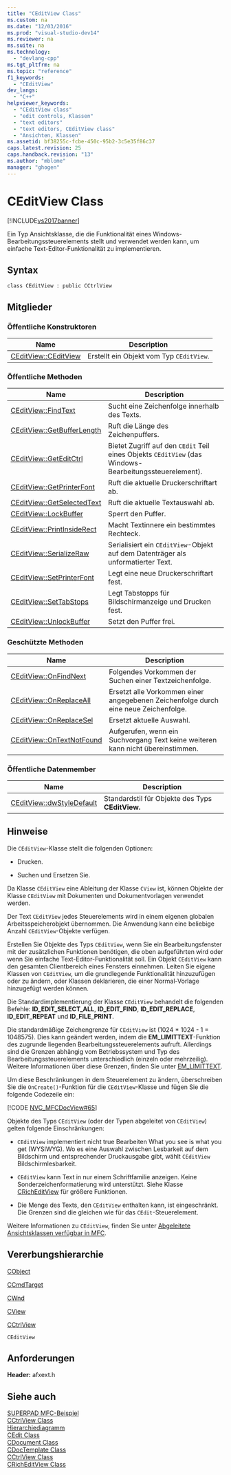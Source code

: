 ```yaml
---
title: "CEditView Class"
ms.custom: na
ms.date: "12/03/2016"
ms.prod: "visual-studio-dev14"
ms.reviewer: na
ms.suite: na
ms.technology: 
  - "devlang-cpp"
ms.tgt_pltfrm: na
ms.topic: "reference"
f1_keywords: 
  - "CEditView"
dev_langs: 
  - "C++"
helpviewer_keywords: 
  - "CEditView class"
  - "edit controls, Klassen"
  - "text editors"
  - "text editors, CEditView class"
  - "Ansichten, Klassen"
ms.assetid: bf38255c-fcbe-450c-95b2-3c5e35f86c37
caps.latest.revision: 25
caps.handback.revision: "13"
ms.author: "mblome"
manager: "ghogen"
---
```

# CEditView Class
[!INCLUDE[vs2017banner](../../assembler/inline/includes/vs2017banner.md)]

Ein Typ Ansichtsklasse, die die Funktionalität eines Windows\-Bearbeitungssteuerelements stellt und verwendet werden kann, um einfache Text\-Editor\-Funktionalität zu implementieren.  
  
## Syntax  
  
```  
class CEditView : public CCtrlView  
```  
  
## Mitglieder  
  
### Öffentliche Konstruktoren  
  
|Name|Description|  
|----------|-----------------|  
|[CEditView::CEditView](../Topic/CEditView::CEditView.md)|Erstellt ein Objekt vom Typ `CEditView`.|  
  
### Öffentliche Methoden  
  
|Name|Description|  
|----------|-----------------|  
|[CEditView::FindText](../Topic/CEditView::FindText.md)|Sucht eine Zeichenfolge innerhalb des Texts.|  
|[CEditView::GetBufferLength](../Topic/CEditView::GetBufferLength.md)|Ruft die Länge des Zeichenpuffers.|  
|[CEditView::GetEditCtrl](../Topic/CEditView::GetEditCtrl.md)|Bietet Zugriff auf den `CEdit` Teil eines Objekts `CEditView` \(das Windows\-Bearbeitungssteuerelement\).|  
|[CEditView::GetPrinterFont](../Topic/CEditView::GetPrinterFont.md)|Ruft die aktuelle Druckerschriftart ab.|  
|[CEditView::GetSelectedText](../Topic/CEditView::GetSelectedText.md)|Ruft die aktuelle Textauswahl ab.|  
|[CEditView::LockBuffer](../Topic/CEditView::LockBuffer.md)|Sperrt den Puffer.|  
|[CEditView::PrintInsideRect](../Topic/CEditView::PrintInsideRect.md)|Macht Textinnere ein bestimmtes Rechteck.|  
|[CEditView::SerializeRaw](../Topic/CEditView::SerializeRaw.md)|Serialisiert ein `CEditView`\-Objekt auf dem Datenträger als unformatierter Text.|  
|[CEditView::SetPrinterFont](../Topic/CEditView::SetPrinterFont.md)|Legt eine neue Druckerschriftart fest.|  
|[CEditView::SetTabStops](../Topic/CEditView::SetTabStops.md)|Legt Tabstopps für Bildschirmanzeige und Drucken fest.|  
|[CEditView::UnlockBuffer](../Topic/CEditView::UnlockBuffer.md)|Setzt den Puffer frei.|  
  
### Geschützte Methoden  
  
|Name|Description|  
|----------|-----------------|  
|[CEditView::OnFindNext](../Topic/CEditView::OnFindNext.md)|Folgendes Vorkommen der Suchen einer Textzeichenfolge.|  
|[CEditView::OnReplaceAll](../Topic/CEditView::OnReplaceAll.md)|Ersetzt alle Vorkommen einer angegebenen Zeichenfolge durch eine neue Zeichenfolge.|  
|[CEditView::OnReplaceSel](../Topic/CEditView::OnReplaceSel.md)|Ersetzt aktuelle Auswahl.|  
|[CEditView::OnTextNotFound](../Topic/CEditView::OnTextNotFound.md)|Aufgerufen, wenn ein Suchvorgang Text keine weiteren kann nicht übereinstimmen.|  
  
### Öffentliche Datenmember  
  
|Name|Description|  
|----------|-----------------|  
|[CEditView::dwStyleDefault](../Topic/CEditView::dwStyleDefault.md)|Standardstil für Objekte des Typs **CEditView.**|  
  
## Hinweise  
 Die `CEditView`\-Klasse stellt die folgenden Optionen:  
  
-   Drucken.  
  
-   Suchen und Ersetzen Sie.  
  
 Da Klasse `CEditView` eine Ableitung der Klasse `CView` ist, können Objekte der Klasse `CEditView` mit Dokumenten und Dokumentvorlagen verwendet werden.  
  
 Der Text `CEditView` jedes Steuerelements wird in einem eigenen globalen Arbeitsspeicherobjekt übernommen.  Die Anwendung kann eine beliebige Anzahl `CEditView`\-Objekte verfügen.  
  
 Erstellen Sie Objekte des Typs `CEditView`, wenn Sie ein Bearbeitungsfenster mit der zusätzlichen Funktionen benötigen, die oben aufgeführten wird oder wenn Sie einfache Text\-Editor\-Funktionalität soll.  Ein Objekt `CEditView` kann den gesamten Clientbereich eines Fensters einnehmen.  Leiten Sie eigene Klassen von `CEditView`, um die grundlegende Funktionalität hinzuzufügen oder zu ändern, oder Klassen deklarieren, die einer Normal\-Vorlage hinzugefügt werden können.  
  
 Die Standardimplementierung der Klasse `CEditView` behandelt die folgenden Befehle: **ID\_EDIT\_SELECT\_ALL**, **ID\_EDIT\_FIND**, **ID\_EDIT\_REPLACE**, **ID\_EDIT\_REPEAT** und **ID\_FILE\_PRINT**.  
  
 Die standardmäßige Zeichengrenze für `CEditView` ist \(1024 \* 1024 \- 1 \= 1048575\).  Dies kann geändert werden, indem die **EM\_LIMITTEXT**\-Funktion des zugrunde liegenden Bearbeitungssteuerelements aufruft.  Allerdings sind die Grenzen abhängig vom Betriebssystem und Typ des Bearbeitungssteuerelements unterschiedlich \(einzeln oder mehrzeilig\).  Weitere Informationen über diese Grenzen, finden Sie unter [EM\_LIMITTEXT](http://msdn.microsoft.com/library/windows/desktop/bb761607).  
  
 Um diese Beschränkungen in dem Steuerelement zu ändern, überschreiben Sie die `OnCreate()`\-Funktion für die `CEditView`\-Klasse und fügen Sie die folgende Codezeile ein:  
  
 [!CODE [NVC_MFCDocView#65](../CodeSnippet/VS_Snippets_Cpp/NVC_MFCDocView#65)]  
  
 Objekte des Typs `CEditView` \(oder der Typen abgeleitet von `CEditView`\) gelten folgende Einschränkungen:  
  
-   `CEditView` implementiert nicht true Bearbeiten What you see is what you get \(WYSIWYG\).  Wo es eine Auswahl zwischen Lesbarkeit auf dem Bildschirm und entsprechender Druckausgabe gibt, wählt `CEditView` Bildschirmlesbarkeit.  
  
-   `CEditView` kann Text in nur einem Schriftfamilie anzeigen.  Keine Sonderzeichenformatierung wird unterstützt.  Siehe Klasse [CRichEditView](../../mfc/reference/cricheditview-class.md) für größere Funktionen.  
  
-   Die Menge des Texts, den `CEditView` enthalten kann, ist eingeschränkt.  Die Grenzen sind die gleichen wie für das `CEdit`\-Steuerelement.  
  
 Weitere Informationen zu `CEditView`, finden Sie unter [Abgeleitete Ansichtsklassen verfügbar in MFC](../../mfc/derived-view-classes-available-in-mfc.md).  
  
## Vererbungshierarchie  
 [CObject](../../mfc/reference/cobject-class.md)  
  
 [CCmdTarget](../../mfc/reference/ccmdtarget-class.md)  
  
 [CWnd](../../mfc/reference/cwnd-class.md)  
  
 [CView](../../mfc/reference/cview-class.md)  
  
 [CCtrlView](../../mfc/reference/cctrlview-class.md)  
  
 `CEditView`  
  
## Anforderungen  
 **Header:** afxext.h  
  
## Siehe auch  
 [SUPERPAD MFC\-Beispiel](../../top/visual-cpp-samples.md)   
 [CCtrlView Class](../../mfc/reference/cctrlview-class.md)   
 [Hierarchiediagramm](../../mfc/hierarchy-chart.md)   
 [CEdit Class](../../mfc/reference/cedit-class.md)   
 [CDocument Class](../../mfc/reference/cdocument-class.md)   
 [CDocTemplate Class](../../mfc/reference/cdoctemplate-class.md)   
 [CCtrlView Class](../../mfc/reference/cctrlview-class.md)   
 [CRichEditView Class](../../mfc/reference/cricheditview-class.md)